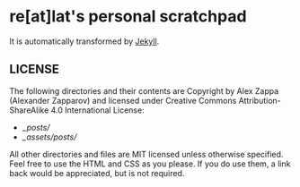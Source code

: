 # re[at]lat's personal scratchpad

It is automatically transformed by [Jekyll](http://github.com/mojombo/jekyll).


LICENSE
-------

The following directories and their contents are Copyright by Alex Zappa (Alexander Zapparov)
and licensed under Creative Commons Attribution-ShareAlike 4.0 International License:

- *_posts/*
- *_assets/posts/*

All other directories and files are MIT licensed unless otherwise specified.
Feel free to use the HTML and CSS as you please. If you do use them, a link
back would be appreciated, but is not required.
